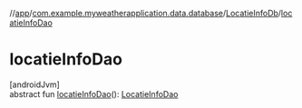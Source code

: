 //[app](../../../index.md)/[com.example.myweatherapplication.data.database](../index.md)/[LocatieInfoDb](index.md)/[locatieInfoDao](locatie-info-dao.md)

# locatieInfoDao

[androidJvm]\
abstract fun [locatieInfoDao](locatie-info-dao.md)(): [LocatieInfoDao](../-locatie-info-dao/index.md)
